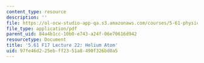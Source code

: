 ```yaml
---
content_type: resource
description: ''
file: https://ol-ocw-studio-app-qa.s3.amazonaws.com/courses/5-61-physical-chemistry-fall-2017/97fe46d225ebff2351a8490f326bd0a5_MIT5_61F17_lec22.pdf
file_type: application/pdf
parent_uid: 84a4b1cc-10b0-e743-a24f-06e70616d942
resourcetype: Document
title: '5.61 F17 Lecture 22: Helium Atom'
uid: 97fe46d2-25eb-ff23-51a8-490f326bd0a5
---
```

